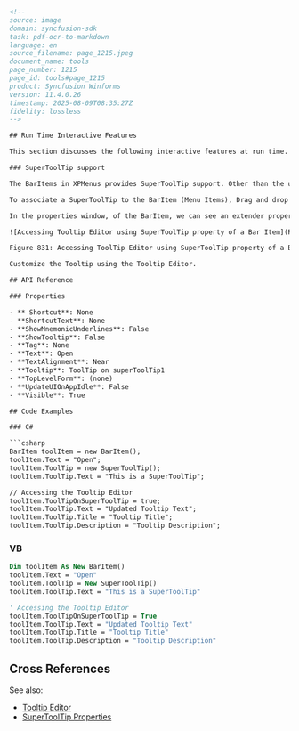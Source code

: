 ```html
<!-- 
source: image
domain: syncfusion-sdk
task: pdf-ocr-to-markdown
language: en
source_filename: page_1215.jpeg
document_name: tools
page_number: 1215
page_id: tools#page_1215
product: Syncfusion Winforms
version: 11.4.0.26
timestamp: 2025-08-09T08:35:27Z
fidelity: lossless
-->

## Run Time Interactive Features

This section discusses the following interactive features at run time.

### SuperToolTip support

The BarItems in XPMenus provides SuperToolTip support. Other than the usual tooltip, XPMenus now allows users to associate a SuperToolTip to the BarItems.

To associate a SuperToolTip to the BarItem (Menu Items), Drag and drop a SuperToolTip control on to the form in which the Menus are placed. Select the BarItem to which the SuperToolTip is to be added.

In the properties window, of the BarItem, we can see an extender property **ToolTip on superToolTip**. Click this to open the Tooltip Editor.

![Accessing Tooltip Editor using SuperToolTip property of a Bar Item](Properties%20barItem2%20Syncfusion.Windows.Forms.Tools.XP...8aa662da0c7de47c5.png)

Figure 831: Accessing ToolTip Editor using SuperToolTip property of a Bar Item

Customize the Tooltip using the Tooltip Editor.

## API Reference

### Properties

- ** Shortcut**: None
- **ShortcutText**: None
- **ShowMnemonicUnderlines**: False
- **ShowTooltip**: False
- **Tag**: None
- **Text**: Open
- **TextAlignment**: Near
- **Tooltip**: ToolTip on superToolTip1
- **TopLevelForm**: (none)
- **UpdateUIOnAppIdle**: False
- **Visible**: True

## Code Examples

### C#

```csharp
BarItem toolItem = new BarItem();
toolItem.Text = "Open";
toolItem.ToolTip = new SuperToolTip();
toolItem.ToolTip.Text = "This is a SuperToolTip";

// Accessing the Tooltip Editor
toolItem.ToolTipOnSuperToolTip = true;
toolItem.ToolTip.Text = "Updated Tooltip Text";
toolItem.ToolTip.Title = "Tooltip Title";
toolItem.ToolTip.Description = "Tooltip Description";
```

### VB

```vb
Dim toolItem As New BarItem()
toolItem.Text = "Open"
toolItem.ToolTip = New SuperToolTip()
toolItem.ToolTip.Text = "This is a SuperToolTip"

' Accessing the Tooltip Editor
toolItem.ToolTipOnSuperToolTip = True
toolItem.ToolTip.Text = "Updated Tooltip Text"
toolItem.ToolTip.Title = "Tooltip Title"
toolItem.ToolTip.Description = "Tooltip Description"
```

## Cross References

See also:
- [Tooltip Editor](#tooltip-editor)
- [SuperToolTip Properties](#supertooltip-properties)

<!-- tags: [syncfusion, winforms, xpmenus, runtime, interactive features, baritems, tooltip, supertooltip, tooltiptext] keywords: [xpmenus, supertooltip, customizable tooltip, runtime features, baritems, winforms, syncfusion] -->
```